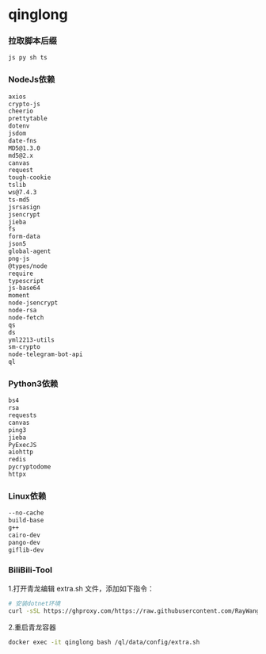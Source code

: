 # qinglong

### 拉取脚本后缀

```bash
js py sh ts
```

### NodeJs依赖

```bash
axios
crypto-js
cheerio
prettytable
dotenv
jsdom
date-fns
MD5@1.3.0
md5@2.x
canvas
request
tough-cookie
tslib
ws@7.4.3
ts-md5
jsrsasign
jsencrypt
jieba
fs
form-data
json5
global-agent
png-js
@types/node
require
typescript
js-base64
moment
node-jsencrypt
node-rsa
node-fetch
qs
ds
yml2213-utils
sm-crypto
node-telegram-bot-api
ql
```

### Python3依赖

```bash
bs4
rsa
requests
canvas
ping3
jieba
PyExecJS
aiohttp
redis
pycryptodome
httpx
```

### Linux依赖

```bash
--no-cache
build-base
g++
cairo-dev
pango-dev
giflib-dev
```

### BiliBili-Tool
1.打开青龙编辑 extra.sh 文件，添加如下指令：
```bash
# 安装dotnet环境
curl -sSL https://ghproxy.com/https://raw.githubusercontent.com/RayWangQvQ/BiliBiliToolPro/main/qinglong/ray-dotnet-install.sh | bash /dev/stdin --no-official
```

2.重启青龙容器
```bash
docker exec -it qinglong bash /ql/data/config/extra.sh
```
